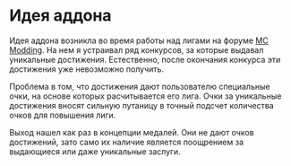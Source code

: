 # Идея аддона

Идея аддона возникла во время работы над лигами на форуме [MC Modding](p:mcmodding).
На нем я устраивал ряд конкурсов, за которые выдавал уникальные достижения.
Естественно, после окончания конкурса эти достижения уже невозможно получить.

Проблема в том, что достижения дают пользователю специальные очки, на основе которых расчитывается его лига.
Очки за уникальные достижения вносят сильную путаницу в точный подсчет количества очков для повышения лиги.

Выход нашел как раз в концепции медалей. Они не дают очков достижений, зато само их наличие является поощрением за выдающиеся или даже уникальные заслуги.